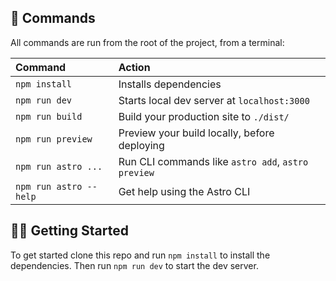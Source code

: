 ## 🧞 Commands

All commands are run from the root of the project, from a terminal:

| Command                | Action                                             |
|:-----------------------|:---------------------------------------------------|
| `npm install`          | Installs dependencies                              |
| `npm run dev`          | Starts local dev server at `localhost:3000`        |
| `npm run build`        | Build your production site to `./dist/`            |
| `npm run preview`      | Preview your build locally, before deploying       |
| `npm run astro ...`    | Run CLI commands like `astro add`, `astro preview` |
| `npm run astro --help` | Get help using the Astro CLI                       |


## 🧙‍♀️ Getting Started
To get started clone this repo and run `npm install` to install the dependencies. Then run `npm run dev` to start the dev server.
